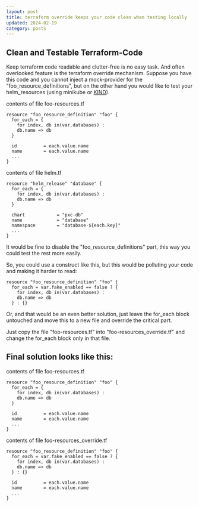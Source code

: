 ```yaml
---
layout: post
title: terraform override keeps your code clean when testing locally
updated: 2024-02-19
category: posts
---
```


## Clean and Testable Terraform-Code

Keep terraform code readable and clutter-free is no easy task.
And often overlooked feature is the terraform override mechanism.
Suppose you have this code and you cannot inject a mock-provider for
the "foo_resource_definitions", but on the other hand you would like
to test your helm_resources (using minikube or [KIND](https://kind.sigs.k8s.io/)).


contents of file foo-resources.tf
```
resource "foo_resource_definition" "foo" {
  for_each = {
    for index, db in(var.databases) :
    db.name => db
  }

  id          = each.value.name
  name        = each.value.name
  ...
}
```

contents of file helm.tf
```
resource "helm_release" "database" {
  for_each = {
    for index, db in(var.databases) :
    db.name => db
  }

  chart            = "pxc-db"
  name             = "database"
  namespace        = "database-${each.key}"
  ...
}
```

It would be fine to disable the "foo_resource_definitions" part, 
this way you could test the rest more easily.

So, you could use a construct like this, but this would be polluting your code and making
it harder to read:


```
resource "foo_resource_definition" "foo" {
  for_each = var.fake_enabled == false ? {
    for index, db in(var.databases) :
    db.name => db
  } : {}
```

Or, and that would be an even better solution, just leave the for_each block
untouched and move this to a new file and override the critical part.

Just copy the file "foo-resources.tf" into "foo-resources_override.tf"
and change the for_each block only in that file. 


## Final solution looks like this:

contents of file foo-resources.tf
```
resource "foo_resource_definition" "foo" {
  for_each = {
    for index, db in(var.databases) :
    db.name => db
  }

  id          = each.value.name
  name        = each.value.name
  ...
}
```

contents of file foo-resources_override.tf
```
resource "foo_resource_definition" "foo" {
  for_each = var.fake_enabled == false ? {
    for index, db in(var.databases) :
    db.name => db
  } : {}

  id          = each.value.name
  name        = each.value.name
  ...
}
```


